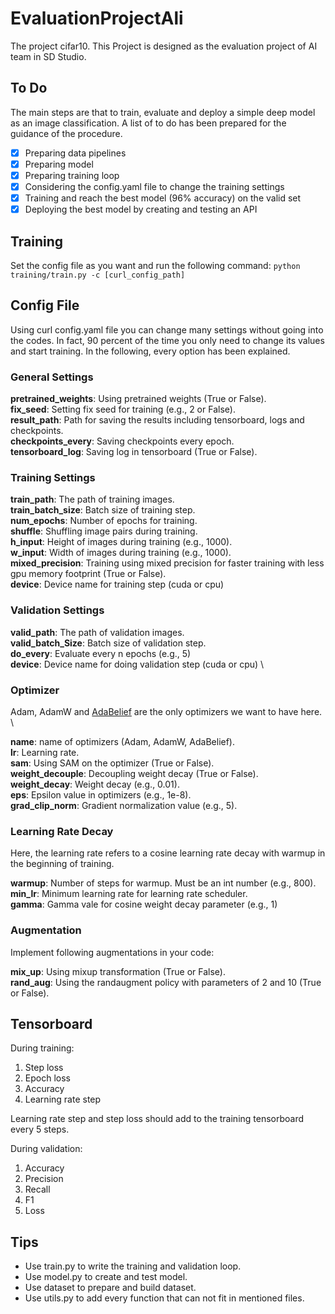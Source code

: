 # EvaluationProjectAli

The project cifar10. This Project is designed as the evaluation project of AI team in SD Studio.


## To Do
The main steps are that to train, evaluate and deploy a simple deep model as an image classification. 
A list of to do has been prepared for the guidance of the procedure.
- [x] Preparing data pipelines
- [x] Preparing model
- [x] Preparing training loop
- [x] Considering the config.yaml file to change the training settings
- [x] Training and reach the best model (96% accuracy) on the valid set
- [x] Deploying the best model by creating and testing an API

## Training
Set the config file as you want and run the following command:
`python training/train.py -c [curl_config_path]`

## Config File
Using curl config.yaml file you can change many settings without going into the codes. In fact, 90 percent of the time you 
only need to change its values and start training. In the following, every option has been explained. 

### General Settings
**pretrained_weights**: Using pretrained weights (True or False). \
**fix_seed**: Setting fix seed for training (e.g., 2 or False). \
**result_path**: Path for saving the results including tensorboard, logs and checkpoints.\
**checkpoints_every**: Saving checkpoints every epoch. \
**tensorboard_log**: Saving log in tensorboard (True or False).

### Training Settings
**train_path**: The path of training images. \
**train_batch_size**: Batch size of training step. \
**num_epochs**: Number of epochs for training. \
**shuffle**: Shuffling image pairs during training.\
**h_input**: Height of images during training (e.g., 1000). \
**w_input**: Width of images during training (e.g., 1000). \
**mixed_precision**: Training using mixed precision for faster training with less gpu memory footprint (True or False). \
**device**: Device name for training step (cuda or cpu) 

### Validation Settings
**valid_path**: The path of validation images. \
**valid_batch_Size**: Batch size of validation step. \
**do_every**: Evaluate every n epochs (e.g., 5) \
**device**: Device name for doing validation step (cuda or cpu) \

### Optimizer
Adam, AdamW and [AdaBelief](https://www.google.com/search?q=adabelief+pytorch&oq=adabelief&aqs=chrome.1.69i57j0i512l5j0i390l3j69i59.3407j0j7&sourceid=chrome&ie=UTF-8)
are the only optimizers we want to have here. \

**name**: name of optimizers (Adam, AdamW, AdaBelief). \
**lr**: Learning rate. \
**sam**: Using SAM on the optimizer (True or False). \
**weight_decouple**: Decoupling weight decay (True or False). \
**weight_decay**: Weight decay (e.g., 0.01). \
**eps**: Epsilon value in optimizers (e.g., 1e-8). \
**grad_clip_norm**: Gradient normalization value (e.g., 5). 
 
### Learning Rate Decay
Here, the learning rate refers to a cosine learning rate decay with warmup in the beginning of training.

**warmup**: Number of steps for warmup. Must be an int number (e.g., 800). \
**min_lr**: Minimum learning rate for learning rate scheduler. \
**gamma**: Gamma vale for cosine weight decay parameter (e.g., 1)

### Augmentation
Implement following augmentations in your code:

**mix_up**: Using mixup transformation (True or False). \
**rand_aug**: Using the randaugment policy with parameters of 2 and 10 (True or False).

## Tensorboard
During training:
1. Step loss
2. Epoch loss
3. Accuracy
4. Learning rate step

Learning rate step and step loss should add to the training tensorboard every 5 steps.

During validation:
1. Accuracy
2. Precision
3. Recall
4. F1
5. Loss


## Tips
* Use train.py to write the training and validation loop.
* Use model.py to create and test model.
* Use dataset to prepare and build dataset.
* Use utils.py to add every function that can not fit in mentioned files.
